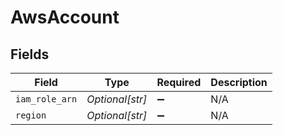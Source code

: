# AwsAccount


## Fields

| Field              | Type               | Required           | Description        |
| ------------------ | ------------------ | ------------------ | ------------------ |
| `iam_role_arn`     | *Optional[str]*    | :heavy_minus_sign: | N/A                |
| `region`           | *Optional[str]*    | :heavy_minus_sign: | N/A                |